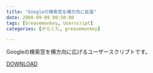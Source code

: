 ```yaml
---
title: "Googleの検索窓を横方向に拡張"
date: 2008-09-09 00:50:00
tags: [Greasemonkey, Userscript]
categories: [がらくた, greasemonkey]

---
```


Googleの検索窓を横方向に広げるユーザースクリプトです。
	  
[DOWNLOAD][1] 

 [1]: /files/google_expand_find_box.user.js
